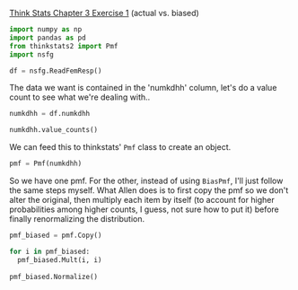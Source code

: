 [Think Stats Chapter 3 Exercise 1](http://greenteapress.com/thinkstats2/html/thinkstats2004.html#toc31) (actual vs. biased)

```python
import numpy as np
import pandas as pd
from thinkstats2 import Pmf
import nsfg

df = nsfg.ReadFemResp()
```

The data we want is contained in the 'numkdhh' column, let's do a value count to see what we're dealing with..
```python
numkdhh = df.numkdhh

numkdhh.value_counts()
```

We can feed this to thinkstats' `Pmf` class to create an object.
```python
pmf = Pmf(numkdhh)
```

So we have one pmf. For the other, instead of using `BiasPmf`, I'll just follow the same steps myself. What Allen does is to first copy the pmf so we don't alter the original, then multiply each item by itself (to account for higher probabilities among higher counts, I guess, not sure how to put it) before finally renormalizing the distribution.
```python
pmf_biased = pmf.Copy()

for i in pmf_biased:
  pmf_biased.Mult(i, i)
  
pmf_biased.Normalize()
```
